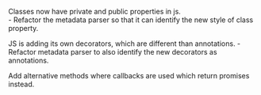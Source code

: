 Classes now have private and public properties in js.  
    - Refactor the metadata parser so that it can identify the new style of class property.

JS is adding its own decorators, which are different than annotations.
    - Refactor metadata parser to also identify the new decorators as annotations.
    
Add alternative methods where callbacks are used which return promises instead.